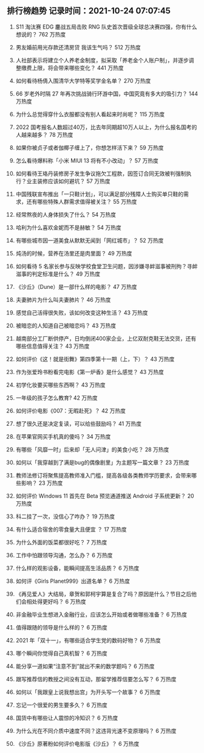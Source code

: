 
## 排行榜趋势 记录时间：2021-10-24 07:07:45
  
  1. S11 淘汰赛 EDG 鏖战五局击败 RNG 队史首次晋级全球总决赛四强，你有什么想说的？ 762 万热度
    
  2. 男友婚前用光存款还清房贷 我该生气吗？ 512 万热度
    
  3. 人社部表示将建立个人养老金制度，拟采取「养老金个人账户制」，并逐步调整缴费上限，将会带来哪些变化？ 441 万热度
    
  4. 如何看待杨倩入围清华大学特等奖学金名单？ 270 万热度
    
  5. 66 岁老外时隔 27 年再次挑战骑行环游中国，中国究竟有多大的吸引力？ 144 万热度
    
  6. 为什么总觉得穿什么衣服都没有别人看起来时尚呢？ 115 万热度
    
  7. 2022 国考报名人数超过40万，比去年同期超10万人以上，为什么报名国考的人越来越多？ 78 万热度
    
  8. 如果你被贞子或者伽椰子缠上了，你想怎样活下来？ 59 万热度
    
  9. 怎么看待爆料称「小米 MIUI 13 将有不小改动」？ 57 万热度
    
  10. 如何看待王珞丹装修房子发生争议拖欠工程款，因签订合同无效被判强制执行？业主装修应该如何避坑？ 57 万热度
    
  11. 中国残联宣布推出「一只鞋计划」，可以满足部分残障人士购买单只鞋的需求，还有哪些特殊人群需求值得被关注？ 55 万热度
    
  12. 经常熬夜的人身体损失了什么？ 54 万热度
    
  13. 哈利为什么喜欢金妮而不是赫敏？ 54 万热度
    
  14. 有哪些城市因一道美食从默默无闻到「网红城市」？ 52 万热度
    
  15. 炖汤的时候，营养在汤里还是肉里面？ 49 万热度
    
  16. 如何看待 5 名家长参与反映学校食堂卫生问题，因涉嫌寻衅滋事被刑拘？寻衅滋事的判定标准是什么？ 49 万热度
    
  17. 《沙丘》（Dune）是一部什么样的电影？ 47 万热度
    
  18. 夫妻肺片为什么叫夫妻肺片？ 46 万热度
    
  19. 感觉自己活得很失败，该如何改变这种生活？ 43 万热度
    
  20. 被暗恋的人知道自己被暗恋吗？ 43 万热度
    
  21. 越南部分工厂断供停产，日均倒闭400家企业，上亿双耐克鞋无法交货，还有哪些信息值得关注？ 43 万热度
    
  22. 如何评价《这！就是街舞》第四季第十一期（上，下）？ 43 万热度
    
  23. 作为张爱玲书粉看完电影《第一炉香》是什么感觉？ 43 万热度
    
  24. 初学化妆要买哪些东西啊？ 43 万热度
    
  25. 一年级的孩子怎么教育? 42 万热度
    
  26. 如何评价电影《007：无暇赴死》？ 42 万热度
    
  27. 想了很久还是决定复读，可以给些鼓励吗？ 41 万热度
    
  28. 在苹果官网买手机真的傻吗？ 34 万热度
    
  29. 有哪些「风靡一时」后来却「无人问津」的美食小吃？ 28 万热度
    
  30. 如何以「我穿越到了满是bug的偶像剧里」为主题写一篇文章？ 23 万热度
    
  31. 教师法修订将聚焦提高教师准入门槛，提高各级各类教师学历要求，会带来哪些影响？ 23 万热度
    
  32. 如何评价 Windows 11 首先在 Beta 预览通道推送 Android 子系统更新？ 20 万热度
    
  33. 科二挂了一次，没信心了咋办？ 19 万热度
    
  34. 有什么适合宿舍的零食量大且便宜 ？ 17 万热度
    
  35. 为什么外面的饭菜都很好吃？ 7 万热度
    
  36. 工作中怕跟领导沟通，怎么办？ 6 万热度
    
  37. 什么样的观影设备，能瞬间提高生活品质？ 6 万热度
    
  38. 如何评《Girls Planet999》出道名单？ 6 万热度
    
  39. 《再见爱人》大结局，章贺和郭柯宇算是复合了吗？原因是什么？节目之后他们会相处得更好吗？ 6 万热度
    
  40. 非金融毕业生想进入金融行业，应该怎么开始或者做哪些准备？ 6 万热度
    
  41. 值得跟随的领导是什么样的？ 6 万热度
    
  42. 2021 年「双十一」，有哪些适合学生党的数码好物？ 6 万热度
    
  43. 哪个瞬间你觉得自己真机智？ 6 万热度
    
  44. 能分享一道如果“注意不到”就出不来的数学题吗？ 6 万热度
    
  45. 跟写推荐信的教授之间没有互动，那留学推荐信要怎么写？ 6 万热度
    
  46. 如何以「我跟皇上说我想出宫」为开头写一个故事？ 6 万热度
    
  47. 忘记一个很爱的男生要多久？ 6 万热度
    
  48. 国货中有哪些让人震惊的冷知识？ 6 万热度
    
  49. 为什么光在不同介质中速度不同？这违背光速不变原理吗？ 6 万热度
    
  50. 《沙丘》原著粉如何评价电影版《沙丘》？ 6 万热度
    